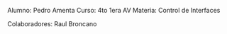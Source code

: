 Alumno: Pedro Amenta
Curso: 4to 1era AV
Materia: Control de Interfaces

Colaboradores: Raul Broncano
